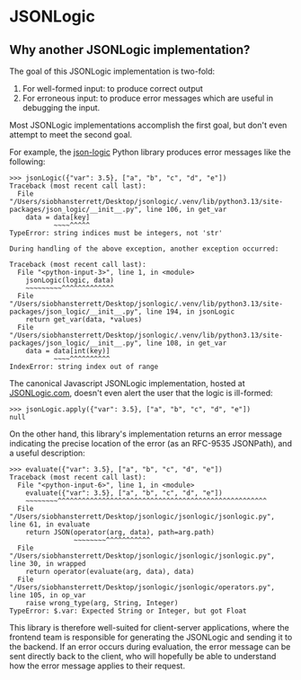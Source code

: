# JSONLogic

## Why another JSONLogic implementation?

The goal of this JSONLogic implementation is two-fold:

1. For well-formed input: to produce correct output
2. For erroneous input: to produce error messages which are useful in debugging the input.

Most JSONLogic implementations accomplish the first goal, but don't even attempt to meet the second goal.

For example, the [json-logic](https://github.com/nadirizr/json-logic-py) Python library produces error messages like the following:

```
>>> jsonLogic({"var": 3.5}, ["a", "b", "c", "d", "e"])
Traceback (most recent call last):
  File "/Users/siobhansterrett/Desktop/jsonlogic/.venv/lib/python3.13/site-packages/json_logic/__init__.py", line 106, in get_var
    data = data[key]
           ~~~~^^^^^
TypeError: string indices must be integers, not 'str'

During handling of the above exception, another exception occurred:

Traceback (most recent call last):
  File "<python-input-3>", line 1, in <module>
    jsonLogic(logic, data)
    ~~~~~~~~~^^^^^^^^^^^^^
  File "/Users/siobhansterrett/Desktop/jsonlogic/.venv/lib/python3.13/site-packages/json_logic/__init__.py", line 194, in jsonLogic
    return get_var(data, *values)
  File "/Users/siobhansterrett/Desktop/jsonlogic/.venv/lib/python3.13/site-packages/json_logic/__init__.py", line 108, in get_var
    data = data[int(key)]
           ~~~~^^^^^^^^^^
IndexError: string index out of range
```

The canonical Javascript JSONLogic implementation, hosted at [JSONLogic.com](JSONLogic.com), doesn't even alert the user that the logic is ill-formed:

```
>>> jsonLogic.apply({"var": 3.5}, ["a", "b", "c", "d", "e"])
null
```

On the other hand, this library's implementation returns an error message indicating the precise location of the error (as an RFC-9535 JSONPath), and a useful description:

```
>>> evaluate({"var": 3.5}, ["a", "b", "c", "d", "e"])
Traceback (most recent call last):
  File "<python-input-6>", line 1, in <module>
    evaluate({"var": 3.5}, ["a", "b", "c", "d", "e"])
    ~~~~~~~~^^^^^^^^^^^^^^^^^^^^^^^^^^^^^^^^^^^^^^^^^^^^^^^^^^^^
  File "/Users/siobhansterrett/Desktop/jsonlogic/jsonlogic/jsonlogic.py", line 61, in evaluate
    return JSON(operator(arg, data), path=arg.path)
                ~~~~~~~~^^^^^^^^^^^
  File "/Users/siobhansterrett/Desktop/jsonlogic/jsonlogic/jsonlogic.py", line 30, in wrapped
    return operator(evaluate(arg, data), data)
  File "/Users/siobhansterrett/Desktop/jsonlogic/jsonlogic/operators.py", line 105, in op_var
    raise wrong_type(arg, String, Integer)
TypeError: $.var: Expected String or Integer, but got Float
```

This library is therefore well-suited for client-server applications, where the frontend team is responsible for generating the JSONLogic and sending it to the backend. If an error occurs during evaluation, the error message can be sent directly back to the client, who will hopefully be able to understand how the error message applies to their request.
